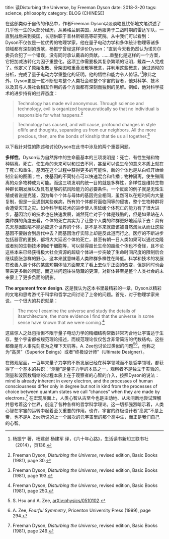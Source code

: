 title: 读Disturbing the Universe, by Freeman Dyson
date: 2018-3-20
tags: science, philosophy
category: BLOG (CHINESE)

在这部类似于自传的作品中，作者Freeman Dyson以淡淡略显忧郁地文笔讲述了几乎他一生的大部分经历，从英格兰到美国，从他服务于二战时期的雷达军队，一直到战后来到美国，长期供职于普林斯顿高等研究院。从中我们可以看到：Dyson不仅仅是一位优秀的物理学家，他在量子电动力学和多体统计物理等诸多领域都有深刻的贡献，杨振宁曾经这样评价Dyson：“直到今天我仍然认为诺贝尔委员会犯了一个错误，没有同时承认戴森的贡献。……重整化是这样的一个方案，它把加减法转化为因子重整化。这项工作需要极其复杂繁琐的证明，戴森一人完成了。他定义了原始发散、骨架图和重叠发散等概念，并利用这些概念，通过透彻的分析，完成了量子电动力学重整化的证明。他的悟性和能力令人惊讶。”[^yzn]除此之外，Dyson更是一位不断思考整个人类社会和整个宇宙的智者，他对科学、技术以及其与人类社会相互作用的各个方面都有深刻而独到的见解。例如，他对科学技术的进步持有的批评态度：

 

> Technology has made evil anonymous. Through science and technology, evil is organized bureaucratically so that no individual is responsible for what happens.[^dtu01]

 

> Technology has caused, and will cause, profound changes in style oflife and thoughts, separating us from our neighbors. All the more precious, then, are the bonds of kinship that tie us all together.[^dtu02]

以下我针对性的陈述和讨论Dyson在此书中涉及的两个重要问题。

**多样性**。Dyson认为自然界中的生命最基本的三项发明是：死亡、有性生殖和物种隔离。死亡，使生命的未来可以和过去不同，甚至可以说生命的意义本质上就在于死亡和重生，基因在这个过程中获得更多的可能性，新的个体也是从白纸开始绘制全新的图画；性，使基因的不同特点可以快速混合和传播；物种隔离，使生殖隔离的众多物种成为可能。而这三项发明的统一目的就是多样性，多样性是维持生物种群长期发展以及具有足够的抗风险能力的必要条件。一个反面的例子就是无性生殖或者说是克隆，因为每个个体与母体的基因完全相同，虽然可以在短时间内大量复制，但是一旦遇到某些疾病，所有的个体都将面临同等的侵害，整个生物种群将会遭受灭顶之灾。如今科学和技术的进步使人类延缓个体死亡的能力有了很大进步，基因治疗的技术也在快速发展，诚然死亡对于个体是残酷的，但是如果站在人类种群的角度去看，个体的死亡其实为了让整个人类的种群更好地延续下去：具有先天基因缺陷不能适应这个世界的个体，是不是本来就应该被自然淘汰从而让这些基因不要融合到后代中去？而基因治疗实际上却是反此道而行之。医疗的不断进步包括器官的更换，都将大大延迟个体的死亡，甚至有朝一日人类如果可以通过克隆或者别的生物技术例如干细胞等，可以获得超长生命的超级个体也不奇怪，且不论这些本来已经获得极大社会资源的超级个体进一步突破了生命时间尺度的限制后会继续膨胀怎样的野心，这本来就意味着人类种群多样性在降低。科学和技术的发展在改善人类个体的某些短期体验方面带来了看上去似乎正面的改变，但是同时也会带来更多新的问题，而这些问题往往隐藏的更深，对群体甚至是整个人类社会的未来蒙上了更多负面的阴影。

**The argument from design**. 这是我认为这本书里最精彩的一章，Dyson以精彩的文笔和思考游弋于科学和哲学之间讨论了上帝的问题。首先，对于物理学家来说，一个很大的共识就是：

> The more I examine the universe and study the details of itsarchitecture, the more evidence I find that the universe in some sense have known that we were coming.[^dtu03]

这些惊人之处包括但不限于量子电动力学的精细结构常数非常巧合地让宇宙适于生存，整个宇宙都被规范理论描述，而规范理论仅仅包含非常简洁的代数结构。这些都像是有人事先刻意为之埋下天机等。A. Zee也讨论过类似的问题[^arxiv05010102][^fy]，他称之为“高灵”（Superior Beings）或者“终极设计师”（Ultimate Designer）。

在微观层面，一百年来量子力学的不断发展已经在科学领域而不是哲学领域，都获得了一个基本的共识：“测量”是量子力学的本质之一，观察者不是独立于实验的，测量和波函数塌缩的过程本质上在于观察者的心智的介入，按照Dyson的说法：mind is already inherent in every electron, and the processes of human consciousness differ only in degree but not in kind from the processes of choice between quantum states we call “chances” when they are made by electrons.[^dtu04] 在宏观层面上，人类心智从古至今也是主动地、从未间断地尝试理解并思考着这个世界，创造了各种各样的哲学科学理论。这一切都强烈暗示着，人类心智在宇宙的运转中起着至关重要的作用。也许，宇宙的终极设计者“高灵”不是上帝，也不是A. Zee所说的上一个层次的元宇宙里的那个高中生，而正是我们自己的心智。

[^yzn]: 杨振宁 著，杨建邺 杨建军 译，《六十年心路》，生活读书新知三联书社（2014），页136.
[^dtu01]: Freeman Dyson, *Disturbing the Universe*, revised edition, Basic Books (1981), page 30. 
[^dtu02]: Freeman Dyson, *Disturbing the Universe*, revised edition, Basic Books (1981), page 193. 
[^dtu03]: Freeman Dyson, *Disturbing the Universe*, revised edition, Basic Books (1981), page 250. 
[^arxiv05010102]: S. Hsu and A. Zee, [arXiv:physics/0510102](https://arxiv.org/abs/physics/0510102). 
[^dtu04]: Freeman Dyson, *Disturbing the Universe*, revised edition, Basic Books (1981), page 249. 
[^fy]: A. Zee, *Fearful Symmetry*, Pricenton University Press (1999), page 294. 

